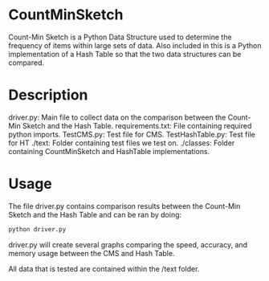 # CountMinSketch

Count-Min Sketch is a Python Data Structure used to determine the frequency of items within large sets of data.  Also included in this is a Python implementation of a Hash Table so that the two data structures can be compared.
# Description

driver.py: Main file to collect data on the comparison between the Count-Min Sketch and the Hash Table.
requirements.txt: File containing required python imports.
TestCMS.py: Test file for CMS.
TestHashTable.py: Test file for HT
./text: Folder containing test files we test on.
./classes: Folder containing CountMinSketch and HashTable implementations.

# Usage

The file driver.py contains comparison results between the Count-Min Sketch and the Hash Table and can be ran by doing:

```bash
python driver.py
```
driver.py will create several graphs comparing the speed, accuracy, and memory usage between the CMS and Hash Table.

All data that is tested are contained within the /text folder.
